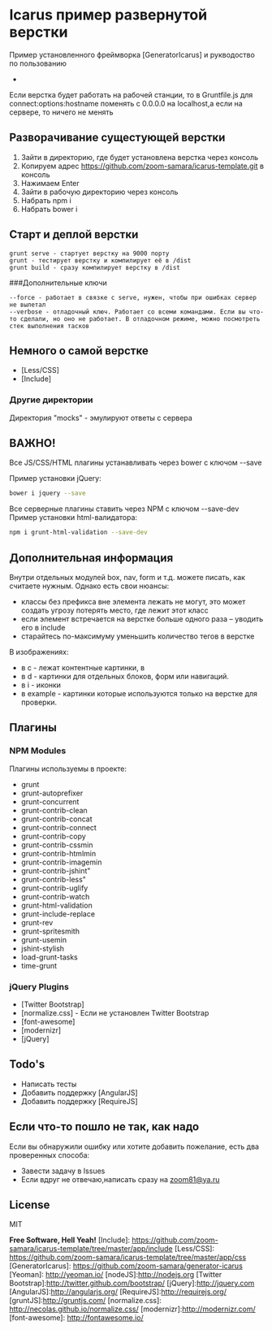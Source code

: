 Icarus пример развернутой верстки
===============

Пример установленного фреймворка [GeneratorIcarus] и рукводоство по пользованию

-


Если верстка будет работать на рабочей станции, то в Gruntfile.js
для connect:options:hostname поменять с 0.0.0.0 на localhost,а если на сервере, то ничего не менять

## Разворачивание сущестующей верстки

1. Зайти в директорию, где будет установлена верстка через консоль
2. Копируем адрес https://github.com/zoom-samara/icarus-template.git в консоль
3. Нажимаем Enter
4. Зайти в рабочую директорию через консоль
5. Набрать npm i
6. Набрать bower i

## Старт и деплой  верстки

    grunt serve - стартует верстку на 9000 порту
    grunt - тестирует верстку и компилирует её в /dist
    grunt build - сразу компилирует верстку в /dist

###Дополнительные ключи

    --force - работает в связке с serve, нужен, чтобы при ошибках сервер не вылетал
    --verbose - отладочный ключ. Работает со всеми командами. Если вы что-то сделали, но оно не работает. В отладочном режиме, можно посмотреть стек выполнения тасков


## Немного о самой верстке

* [Less/CSS]
* [Include]



### Другие директории
Директория "mocks" - эмулируют ответы с сервера



## ВАЖНО!
Все JS/CSS/HTML плагины устанавливать через bower с ключом --save

Пример установки jQuery:
```sh
bower i jquery --save
```
Все серверные плагины ставить через NPM с ключом --save-dev
Пример установки html-валидатора:
```sh
npm i grunt-html-validation --save-dev
```
## Дополнительная информация

Внутри отдельных модулей box, nav, form и т.д. можете писать, как считаете нужным.
Однако есть свои нюансы:

* классы без префикса вне элемента лежать не могут, это может создать угрозу потерять место, где лежит этот класс
* если элемент встречается на верстке больше одного раза – уводить его в include
* старайтесь по-максимуму уменьшить количество тегов в верстке

В изображениях:
* в c - лежат контентные картинки, в
* в d - картинки для отдельных блоков, форм или навигаций.
* в i - иконки
* в example - картинки которые используются только на верстке для проверки.

## Плагины

### NPM Modules
Плагины используемы в проекте:
* grunt
* grunt-autoprefixer
* grunt-concurrent
* grunt-contrib-clean
* grunt-contrib-concat
* grunt-contrib-connect
* grunt-contrib-copy
* grunt-contrib-cssmin
* grunt-contrib-htmlmin
* grunt-contrib-imagemin
* grunt-contrib-jshint"
* grunt-contrib-less"
* grunt-contrib-uglify
* grunt-contrib-watch
* grunt-html-validation
* grunt-include-replace
* grunt-rev
* grunt-spritesmith
* grunt-usemin
* jshint-stylish
* load-grunt-tasks
* time-grunt

### jQuery Plugins
* [Twitter Bootstrap]
* [normalize.css] - Если не установлен Twitter Bootstrap
* [font-awesome]
* [modernizr]
* [jQuery]

## Todo's

 * Написать тесты
 * Добавить поддержку [AngularJS]
 * Добавить поддержку  [RequireJS]

## Если что-то пошло не так, как надо
Если вы обнаружили ошибку или хотите  добавить пожелание, есть два проверенных способа:

* Завести задачу в Issues
* Если вдруг не отвечаю,написать сразу на zoom81@ya.ru


License
----

MIT


**Free Software, Hell Yeah!**
[Include]: https://github.com/zoom-samara/icarus-template/tree/master/app/include
[Less/CSS]: https://github.com/zoom-samara/icarus-template/tree/master/app/css
[GeneratorIcarus]: https://github.com/zoom-samara/generator-icarus
[Yeoman]: http://yeoman.io/
[nodeJS]:http://nodejs.org
[Twitter Bootstrap]:http://twitter.github.com/bootstrap/
[jQuery]:http://jquery.com
[AngularJS]:http://angularjs.org/
[RequireJS]:http://requirejs.org/
[gruntJS]:http://gruntjs.com/
[normalize.css]: http://necolas.github.io/normalize.css/
[modernizr]:http://modernizr.com/
[font-awesome]: http://fontawesome.io/
